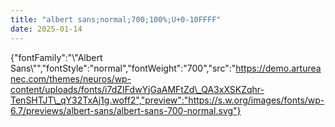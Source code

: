```yaml
---
title: "albert sans;normal;700;100%;U+0-10FFFF"
date: 2025-01-14
---
```


{"fontFamily":"\\"Albert Sans\\"","fontStyle":"normal","fontWeight":"700","src":"https://demo.artureanec.com/themes/neuros/wp-content/uploads/fonts/i7dZIFdwYjGaAMFtZd\_QA3xXSKZqhr-TenSHTJT\_qY32TxAj1g.woff2","preview":"https://s.w.org/images/fonts/wp-6.7/previews/albert-sans/albert-sans-700-normal.svg"}
